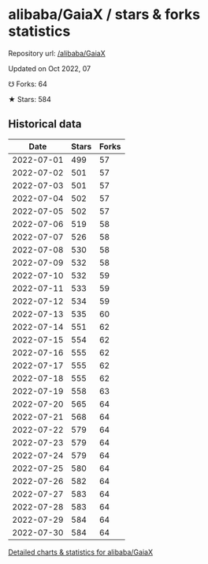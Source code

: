 # alibaba/GaiaX / stars & forks statistics

Repository url: [/alibaba/GaiaX](https://github.com/alibaba/GaiaX)

Updated on Oct 2022, 07

☋ Forks: 64

★ Stars: 584

## Historical data
| Date | Stars | Forks |
|------|-------|-------|
| 2022-07-01 | 499 | 57 | 
| 2022-07-02 | 501 | 57 | 
| 2022-07-03 | 501 | 57 | 
| 2022-07-04 | 502 | 57 | 
| 2022-07-05 | 502 | 57 | 
| 2022-07-06 | 519 | 58 | 
| 2022-07-07 | 526 | 58 | 
| 2022-07-08 | 530 | 58 | 
| 2022-07-09 | 532 | 58 | 
| 2022-07-10 | 532 | 59 | 
| 2022-07-11 | 533 | 59 | 
| 2022-07-12 | 534 | 59 | 
| 2022-07-13 | 535 | 60 | 
| 2022-07-14 | 551 | 62 | 
| 2022-07-15 | 554 | 62 | 
| 2022-07-16 | 555 | 62 | 
| 2022-07-17 | 555 | 62 | 
| 2022-07-18 | 555 | 62 | 
| 2022-07-19 | 558 | 63 | 
| 2022-07-20 | 565 | 64 | 
| 2022-07-21 | 568 | 64 | 
| 2022-07-22 | 579 | 64 | 
| 2022-07-23 | 579 | 64 | 
| 2022-07-24 | 579 | 64 | 
| 2022-07-25 | 580 | 64 | 
| 2022-07-26 | 582 | 64 | 
| 2022-07-27 | 583 | 64 | 
| 2022-07-28 | 583 | 64 | 
| 2022-07-29 | 584 | 64 | 
| 2022-07-30 | 584 | 64 | 


[Detailed charts & statistics for alibaba/GaiaX](https://reviewgithub.com/rep/alibaba/GaiaX)
